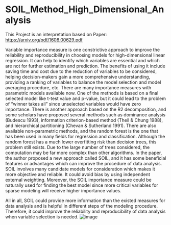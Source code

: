 # SOIL_Method_High_Dimensional_Analysis

This Project is an interpretation based on Paper: https://arxiv.org/pdf/1608.00629.pdf
 

Variable importance measure is one constrictive approach to improve the reliability and reproducibility in choosing models for high-dimensional linear regression. It can help to identify which variables are essential and which are not for further estimation and prediction. The benefits of using it include saving time and cost due to the reduction of variables to be considered, helping decision-makers gain a more comprehensive understanding, providing a ranking of variables to balance the model selection and model averaging procedure, etc.
There are many importance measures with parametric models available now. One of the methods is based on a final selected model like t-test value and p-value, but it could lead to the problem of “winner takes all” since unselected variables would have zero importance. There is another approach based on the R2 decomposition, and some scholars have proposed several methods such as dominance analysis (Budescu 1993), information criterion-based method (Theil & Chung 1988), and hierarchical partitioning (Chevan & Sutherland 1991). 
There are also available non-parametric methods, and the random forest is the one that has been used in many fields for regression and classification. Although the random forest has a much lower overfitting risk than decision trees, this problem still exists. Due to the large number of trees considered, the computation may be far more complex than other algorithms.
In the paper, the author proposed a new approach called SOIL, and it has some beneficial features or advantages which can improve the procedure of data analysis. SOIL involves many candidate models for consideration which makes it more objective and reliable. It could avoid bias by using independent external weighting. Moreover, the SOIL importance measure could be naturally used for finding the best model since more critical variables for sparse modeling will receive higher importance values. 

All in all, SOIL could provide more information than the existed measures for data analysis and is helpful in different steps of the modeling procedure. Therefore, it could improve the reliability and reproducibility of data analysis when variable selection is needed.
![image](https://user-images.githubusercontent.com/100692852/156515887-29cd603f-10c8-4069-a1e6-c6b99b2bc127.png)



